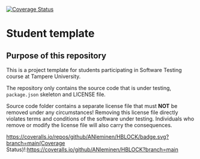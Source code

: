 [![Coverage Status](https://coveralls.io/repos/github/ANleminen/HBLOCK/badge.svg?branch=main)](https://coveralls.io/github/ANleminen/HBLOCK?branch=main)

# Student template

## Purpose of this repository

This is a project template for students participating in Software Testing course
at Tampere University.

The repository only contains the source code that is under testing, `package.json` skeleton
and LICENSE file.

Source code folder contains a separate license file that must **NOT** be removed under any circumstances!
Removing this license file directly violates terms and conditions of the software under testing.
Individuals who remove or modify the license file will also carry the consequences.

https://coveralls.io/repos/github/ANleminen/HBLOCK/badge.svg?branch=main(Coverage Status)!:https://coveralls.io/github/ANleminen/HBLOCK?branch=main
